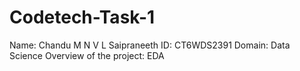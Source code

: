 # Codetech-Task-1
Name: Chandu M N V L Saipraneeth
ID: CT6WDS2391
Domain: Data Science
Overview of the project: EDA
